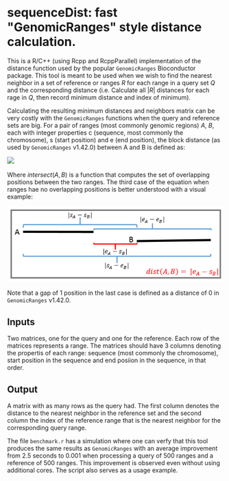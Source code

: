 # sequenceDist: fast "GenomicRanges" style distance calculation.

This is a R/C++ (using Rcpp and RcppParallel) implementation of the distance function used by the popular `GenomicRanges` Bioconductor package. This tool is meant to be used when we wish to find the nearest neighbor in a set of reference or ranges $R$ for each range in a query set $Q$ and the corresponding distance (i.e. Calculate all $|R|$ distances for each rage in $Q$, then record minimum distance and index of minimum).

Calculating the resulting minimum distances and neighbors matrix can be very costly with the `GenomicRanges` functions when the query and reference sets are big. For a pair of ranges (most commonly genomic regions) $A$, $B$, each with integer properties c (sequence, most commonly the chromosome), s (start position) and e (end position), the block distance (as used by `GenomicRanges` v1.42.0) between A and B is defined as:

![](distDefinition.png?raw=true)

Where $intersect(A, B)$ is a function that computes the set of overlapping positions between the two ranges. The third case of the equation when ranges hae no overlapping positions is better understood with a visual example:

![](nonOverlapDist.png?raw=true)

Note that a gap of 1 position in the last case is defined as a distance of 0 in `GenomicRanges` v1.42.0.

## Inputs
Two matrices, one for the query and one for the reference. Each row of the matrices represents a range. The matrices should have 3 columns denoting the propertis of each range: sequence (most commonly the chromosome), start position in the sequence and end posiion in the sequence, in that order.

## Output
A matrix with as many rows as the query had. The first column denotes the distance to the nearest neighbor in the reference set and the second column the index of the reference range that is the nearest neighbor for the corresponding query range.

The file `benchmark.r` has a simulation where one can verfy that this tool produces the same results as `GenomicRanges` with an average improvement from 2.5 seconds to 0.001 when processing a query of 500 ranges and a reference of 500 ranges. This improvement is observed even without using additional cores. The script also serves as a usage example.
